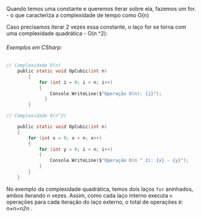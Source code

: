 Quando temos uma constante e queremos iterar sobre ela, fazemos um for. - o que caracteriza a complexidade de tempo como O(n)

Caso precisamos iterar 2 vezes essa constante, o laço for se torna com uma complexidade quadrática - O(n ^2):

###### Exemplos em CSharp:

```c sharp
// Complexidade O(n)
	public static void OpCubic(int n) 
		{
			for (int i = 0; i < n; i++) 
			{
				Console.WriteLine($"Operação O(n): {i}");
			  }
		}

// Complexidade O(n^2)

	public static void OpCubic(int n)
	{
		for (int x = 0; x < n; x++)
		{
			for (int y = 0; i < n; i++)
			{
				Console.WriteLine($"Operação O(n ^ 2): {x} - {y}");
			}
		}
	}
```

No exemplo da complexidade quadrática, temos dois laços `for` aninhados, ambos iterando n vezes. Assim, como cada laço interno executa `n` operações para cada iteração do laço externo, o total de operações é:
*n×n=n2n* .